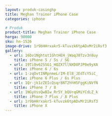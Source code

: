 ```yaml
---
layout: produk-casinghp
title: Meghan Trainor iPhone Case
categories: iphone

# Produk
product-title: Meghan Trainor iPhone Case
harga: 90000
sku: hn-1526
image-drive: 1r9bHHrxakr5-kTuvzk6tpADvMr2iRsf3
gallery:
  - url: 16bv1Nghtot1GhtHEH_jWaqJ8Tzv3n8uy
    title: iPhone 5 / 5s / SE
  - url: 19Ti0v62SSG1_HQZX7llNXD8PJP0e9yXA
    title: iPhone 6 / 6s
  - url: 1-zqOvtINRpnmeLrIM-El8_JEdTcY5iC_
    title: iPhone 6 Plus / 6s Plus
  - url: 1Qr-jk1zZEIcQsqr8NT2hhH5FggKiNVfN
    title: iPhone 7 / 8
  - url: 1NGyVssQwBIw_Rr5Y_bQUrqGMiYCdLZ_k
    title: iPhone 7 Plus / 8 Plus
  - url: 1r9bHHrxakr5-kTuvzk6tpADvMr2iRsf3
    title: iPhone X
---
```

